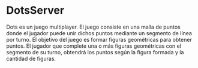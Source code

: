 # DotsServer
Dots es un juego multiplayer. El juego consiste en una malla de puntos donde el jugador puede unir dichos puntos mediante un segmento de línea por turno. El objetivo del juego es formar figuras geométricas para obtener puntos. El jugador que complete una o más figuras geométricas con el segmento de su turno, obtendrá los puntos según la figura formada y la cantidad de figuras.
